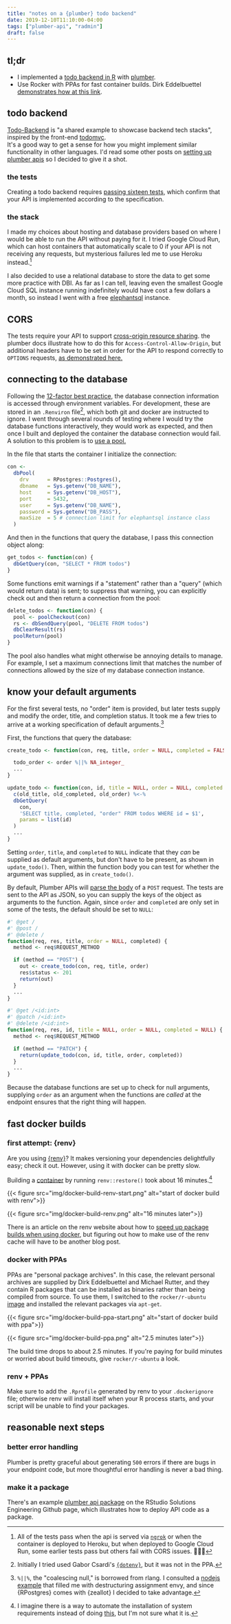 ```yaml
---
title: "notes on a {plumber} todo backend"
date: 2019-12-10T11:10:00-04:00
tags: ["plumber-api", "radmin"]
draft: false
---
```


## tl;dr

- I implemented a [todo backend in R](https://github.com/edavidaja/todo-backend-plumber) with [plumber](https://rplumber.io).
- Use Rocker with PPAs for fast container builds. Dirk Eddelbuettel [demonstrates how at this link](https://www.youtube.com/watch?v=qIjWirNma-8).

## todo backend

[Todo-Backend](http://todobackend.com/) is "a shared example to showcase backend tech stacks", inspired by the front-end [todomvc](http://todomvc.com/).  
It's a good way to get a sense for how you might implement similar functionality in other languages.
I'd read some other posts on [setting up plumber apis](https://medium.com/tmobile-tech/r-can-api-c184951a24a3?) so I decided to give it a shot.

### the tests

Creating a todo backend requires [passing sixteen tests](http://todobackend.com/specs/index.html?https://todo-backend-plumber.herokuapp.com/), which confirm that your API is implemented according to the specification.

### the stack

I made my choices about hosting and database providers based on where I would be able to run the API without paying for it. I tried Google Cloud Run, which can host containers that automatically scale to 0 if your API is not receiving any requests, but mysterious failures led me to use Heroku instead.[^deployment-issues]

I also decided to use a relational database to store the data to get some more practice with DBI.
As far as I can tell, leaving even the smallest Google Cloud SQL instance running indefinitely would have cost a few dollars a month, so instead I went with a free [elephantsql](https://www.elephantsql.com/) instance.

## CORS

The tests require your API to support [cross-origin resource sharing](https://developer.mozilla.org/en-US/docs/Web/HTTP/CORS).
the plumber docs illustrate how to do this for `Access-Control-Allow-Origin`, but additional headers have to be set in order for the API to respond correctly to `OPTIONS` requests, [as demonstrated here.](https://github.com/rstudio/plumber/issues/66#issuecomment-418660334)

## connecting to the database

Following the [12-factor best practice](https://12factor.net/config), the database connection information is accessed through environment variables.
For development, these are stored in an `.Renviron` file[^no-dotenv-ppa], which both git and docker are instructed to ignore.
I went through several rounds of testing where I would try the database functions interactively, they would work as expected, and then once I built and deployed the container the database connection would fail.
A solution to this problem is to [use a pool.](https://github.com/rstudio/pool)

In the file that starts the container I initialize the connection:

```r
con <-
  dbPool(
    drv      = RPostgres::Postgres(),
    dbname   = Sys.getenv("DB_NAME"),
    host     = Sys.getenv("DB_HOST"),
    port     = 5432,
    user     = Sys.getenv("DB_NAME"),
    password = Sys.getenv("DB_PASS"),
    maxSize  = 5 # connection limit for elephantsql instance class
  )
```
And then in the functions that query the database, I pass this connection object along:

```r
get_todos <- function(con) {
  dbGetQuery(con, "SELECT * FROM todos")
}
```

Some functions emit warnings if a "statement" rather than a "query" (which would return data) is sent; to suppress that warning, you can explicitly check out and then return a connection from the pool:

```r
delete_todos <- function(con) {
  pool <- poolCheckout(con)
  rs <- dbSendQuery(pool, "DELETE FROM todos")
  dbClearResult(rs)
  poolReturn(pool)
}
```
The pool also handles what might otherwise be annoying details to manage. For example, I set a maximum connections limit that matches the number of connections allowed by the size of my database connection instance.

## know your default arguments

For the first several tests, no "order" item is provided, but later tests supply and modify the order, title, and completion status. 
It took me a few tries to arrive at a working specification of default arguments.[^on-syntax]

First, the functions that query the database:

```r
create_todo <- function(con, req, title, order = NULL, completed = FALSE) {

  todo_order <- order %||% NA_integer_
  ...
}

update_todo <- function(con, id, title = NULL, order = NULL, completed = NULL) {
  c(old_title, old_completed, old_order) %<-%
  dbGetQuery(
    con,
    'SELECT title, completed, "order" FROM todos WHERE id = $1',
    params = list(id)
  )
  ...
}

```

Setting `order`, `title`, and `completed` to `NULL` indicate that they _can_ be supplied as default arguments, but don't have to be present, as shown in `update_todo()`.
Then, within the function body you can test for whether the argument was supplied, as in `create_todo()`. 

By default, Plumber APIs will [parse the body](https://www.rplumber.io/docs/routing-and-input.html#request-body) of a `POST` request.
The tests are sent to the API as JSON, so you can supply the keys of the object as arguments to the function.
Again, since `order` and `completed` are only set in some of the tests, the default should be set to `NULL`:

```r
#' @get /
#' @post /
#' @delete /
function(req, res, title, order = NULL, completed) {
  method <- req$REQUEST_METHOD

  if (method == "POST") {
    out <- create_todo(con, req, title, order)
    res$status <- 201
    return(out)
  }
  ...
}

#' @get /<id:int>
#' @patch /<id:int>
#' @delete /<id:int>
function(req, res, id, title = NULL, order = NULL, completed = NULL) {
  method <- req$REQUEST_METHOD

  if (method == "PATCH") {
    return(update_todo(con, id, title, order, completed))
  }
  ...
}

```

Because the database functions are set up to check for null arguments, supplying `order` as an argument when the functions are _called_ at the endpoint ensures that the right thing will happen.

## fast docker builds

### first attempt: {renv}

Are you using [{renv}](https://rstudio.github.io/renv/articles/renv.html)? It makes versioning your dependencies delightfully easy; check it out.
However, using it with docker can be pretty slow.

Building a [container](https://github.com/edavidaja/todo-backend-plumber/blob/3f8620e3df777feda742ea73c4d1b4b921db53d4/Dockerfile) by running `renv::restore()` took about 16 minutes.[^sysreqs]

{{< figure src="img/docker-build-renv-start.png" alt="start of docker build with renv">}} 

{{< figure src="img/docker-build-renv.png" alt="16 minutes later">}} 

There is an article on the renv website about how to [speed up package builds when using docker](https://rstudio.github.io/renv/articles/docker.html), but figuring out how to make use of the renv cache will have to be another blog post.

### docker with PPAs

PPAs are "personal package archives".
In this case, the relevant personal archives are supplied by Dirk Eddelbuettel and Michael Rutter, and they contain R packages that can be installed as binaries rather than being compiled from source.
To use them, I switched to the `rocker/r-ubuntu` [image](https://github.com/edavidaja/todo-backend-plumber/blob/master/Dockerfile) and installed the relevant packages via `apt-get`.

{{< figure src="img/docker-build-ppa-start.png" alt="start of docker build with ppa">}} 

{{< figure src="img/docker-build-ppa.png" alt="2.5 minutes later">}}

The build time drops to about 2.5 minutes.
If you're paying for build minutes or worried about build timeouts, give `rocker/r-ubuntu` a look.

### renv + PPAs

Make sure to add the `.Rprofile` generated by renv to your `.dockerignore` file; otherwise renv will install itself when your R process starts, and your script will be unable to find your packages.

## reasonable next steps

### better error handling

Plumber is pretty graceful about generating `500` errors if there are bugs in your endpoint code, but more thoughtful error handling is never a bad thing.

### make it a package

There's an example [plumber api package](https://github.com/sol-eng/plumbpkg) on the RStudio Solutions Engineering Github page, which illustrates how to deploy API code as a package.

[^deployment-issues]: All of the tests pass when the api is served via [`ngrok`](https://ngrok.com/) or when the container is deployed to Heroku, but when deployed to Google Cloud Run, some earlier tests pass but others fail with CORS issues. 🤷🏾‍♂️ 
[^no-dotenv-ppa]: Initially I tried used Gabor Csardi's [`{dotenv}`](https://github.com/gaborcsardi/dotenv), but it was not in the PPA.
[^on-syntax]: `%||%`, the "coalescing null," is borrowed from rlang. I consulted a [nodejs example](https://github.com/vladaspasic/todo-backend-micro/blob/master/routes.js) that filled me with destructuring assignment envy, and since {RPostgres} comes with {zeallot} I decided to take advantage.
[^sysreqs]: I imagine there is a way to automate the installation of system requirements instead of doing [this](https://github.com/edavidaja/todo-backend-plumber/blob/3f8620e3df777feda742ea73c4d1b4b921db53d4/Dockerfile#L4), but I'm not sure what it is.
